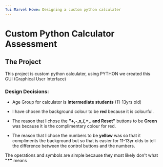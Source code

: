 ```yaml
---
Tui Marvel Howe: Designing a custom python calculater
---
```





# Custom Python Calculator Assessment

## The Project
This project is custom python calculater, using PYTHON we created this GUI (Graphical User Interface)

### Design Decisions:
- Age Group for calculator is **Intermediate students** (11-13yrs old)

- I have chosen the background colour to be **red** because it is colourful.
- The reason that I chose the **"+,-,x,/,=,. and Reset"** buttons to be **Green** was because it is the complimentary colour for red.
- The reason that I chose the numbers to be **yellow** was so that it compliments the background but so that is easier for 11-13yr olds to tell the difference between the control buttons and the numbers.

The operations and symbols are simple because they most likely don't what **"*"** means

